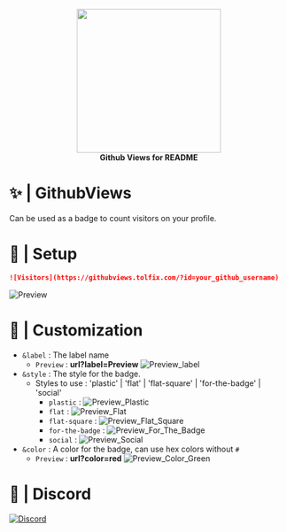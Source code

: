 <p align="center">
  <img width="260" src="https://cdn.tolfix.com/images/TX-Small.png">
  <br/>
  <strong>Github Views for README</strong>
</p>

# ✨ | GithubViews
Can be used as a badge to count visitors on your profile.

# 📔 | Setup
```md
![Visitors](https://githubviews.tolfix.com/?id=your_github_username)
```
![Preview](https://githubviews.tolfix.com/?id=djawduihii3y893712jkakdhauwdi)

# 🎨 | Customization
- `&label` : The label name
  - `Preview` : **url?label=Preview** ![Preview_label](https://githubviews.tolfix.com/?id=djawduihii3y893712jkakdhauwdi&label=Preview)
- `&style` : The style for the badge.
  - Styles to use : 'plastic' | 'flat' | 'flat-square' | 'for-the-badge' | 'social' 
    - `plastic` : ![Preview_Plastic](https://githubviews.tolfix.com/?id=djawduihii3y893712jkakdhauwdi&style=plastic)
    - `flat` : ![Preview_Flat](https://githubviews.tolfix.com/?id=djawduihii3y893712jkakdhauwdi&style=flat)
    - `flat-square` : ![Preview_Flat_Square](https://githubviews.tolfix.com/?id=djawduihii3y893712jkakdhauwdi&style=flat-square)
    - `for-the-badge` : ![Preview_For_The_Badge](https://githubviews.tolfix.com/?id=djawduihii3y893712jkakdhauwdi&style=for-the-badge)
    - `social` : ![Preview_Social](https://githubviews.tolfix.com/?id=djawduihii3y893712jkakdhauwdi&style=social)
- `&color` : A color for the badge, can use hex colors without `#`
  - `Preview` : **url?color=red** ![Preview_Color_Green](https://githubviews.tolfix.com/?id=djawduihii3y893712jkakdhauwdi&color=red)

# 🔮 | Discord
[![Discord](https://discord.com/api/guilds/833438897484595230/widget.png?style=banner4)](https://discord.tolfix.com/)
